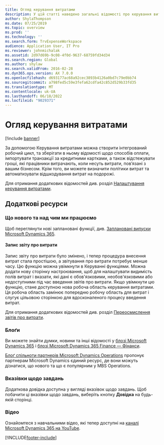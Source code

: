 ```yaml
---
title: Огляд керування витратами
description: У цій статті наведено загальні відомості про керування витратами та посилання на додаткові ресурси. За допомогою Керування витратами можна створити інтегрований робочий цикл, та зберігати в ньому відомості щодо способів оплати, імпортувати транзакції за кредитними картками, а також відстежувати гроші, які працівники витрачають, коли несуть витрати, пов’язані з вашим бізнесом.
author: ShylaThompson
ms.date: 07/25/2019
ms.topic: overview
ms.prod: ''
ms.technology: ''
ms.search.form: TrvExpenseWorkspace
audience: Application User, IT Pro
ms.reviewer: johnmichalak
ms.assetid: 2d97d69b-9c08-4f0d-9637-68759fd34d34
ms.search.region: Global
ms.author: shylaw
ms.search.validFrom: 2016-02-28
ms.dyn365.ops.version: AX 7.0.0
ms.openlocfilehash: d693177ac68a92cec3893b4126a0bd7c79e0bb74
ms.sourcegitcommit: a798fed5c59e3fefa62cdfa42c852d529b33fd35
ms.translationtype: MT
ms.contentlocale: uk-UA
ms.lasthandoff: 06/18/2022
ms.locfileid: "9029371"
---
```

# <a name="expense-management-overview"></a>Огляд керування витратами

[!include [banner](../includes/banner.md)]

За допомогою Керування витратами можна створити інтегрований робочий цикл, та зберігати в ньому відомості щодо способів оплати, імпортувати транзакції за кредитними картками, а також відстежувати гроші, які працівники витрачають, коли несуть витрати, пов’язані з вашим бізнесом. Крім того, ви можете визначити політики витрат та автоматизувати відшкодування витрат на подорожі.

Для отримання додаткових відомостей див. розділ [Налаштування керування витратами](plan-expense-management.md).

## <a name="additional-resources"></a>Додаткові ресурси

### <a name="whats-new-and-in-development"></a>Що нового та над чим ми працюємо

Щоб переглянути нові заплановані функції, див. [Заплановані випуски Microsoft Dynamics 365](/dynamics365/release-plans/).

#### <a name="expense-report-entry"></a>Запис звіту про витрати

Запис звіту про витрати було змінено, і тепер процедура внесення витрат стала простішою, а звітування про витрати потребує менше часу. Цю функцію можна увімкнути в Керуванні функціями. Можна додати нову сторінку настроювання, щоб для налаштувати видимість полів витрат і вказати, які дані є обов'язковими, необов'язковими або недоступними під час введення звітів про витрати. Якщо увімкнути цю функцію, стане доступною нова робоча область керування витратами. Ця робоча область замінює попередню робочу область для витрат і слугує цільовою сторінкою для вдосконаленого процесу введення витрат.

Для отримання додаткових відомостей див. розділ [Переосмислення звітів про витрати](ExpenseWorkspaceNew.md).

### <a name="blogs"></a>Блоґи

Ви можете знайти думки, новини та інші відомості у [блозі Microsoft Dynamics 365](https://community.dynamics.com/b/msftdynamicsblog?c=Enterprise) і [блозі Microsoft Dynamics 365 Finance — Фінанси](https://community.dynamics.com/365/financeandoperations/b/financials).

[Блоґ спільноти партнерів Microsoft Dynamics Operations](https://community.dynamics.com/partner/b/operationspartnercommunityblog) пропонує партнерам Microsoft Dynamics єдиний ресурс, де вони можуть дізнатися, що нового та що є популярним у MBS Operations.

### <a name="task-guides"></a>Вказівки щодо завдань

Додаткова довідка доступна у вигляді вказівок щодо завдань. Щоб побачити ці вказівки щодо завдань, виберіть кнопку **Довідка** на будь-якій сторінці.

### <a name="videos"></a>Відео

Ознайомтеся з навчальними відео, які тепер доступні на [каналі Microsoft Dynamics 365 на YouTube](https://www.youtube.com/channel/UCJGCg4rB3QSs8y_1FquelBQ).


[!INCLUDE[footer-include](../includes/footer-banner.md)]